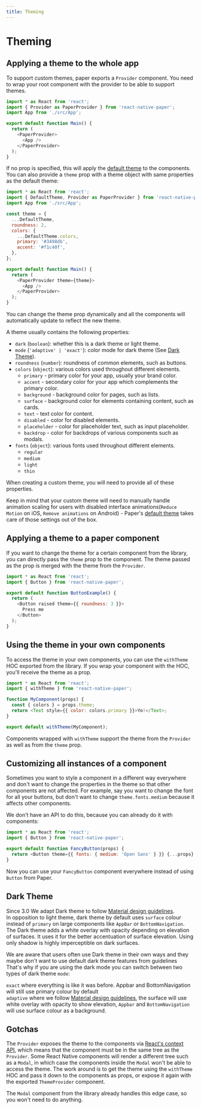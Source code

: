 ```yaml
---
title: Theming
---
```


# Theming

## Applying a theme to the whole app

To support custom themes, paper exports a `Provider` component. You need to wrap your root component with the provider to be able to support themes.

```js
import * as React from 'react';
import { Provider as PaperProvider } from 'react-native-paper';
import App from './src/App';

export default function Main() {
  return (
    <PaperProvider>
      <App />
    </PaperProvider>
  );
}
```

If no prop is specified, this will apply the [default theme](https://github.com/callstack/react-native-paper/blob/master/src/styles/DefaultTheme.tsx) to the components. You can also provide a `theme` prop with a theme object with same properties as the default theme:

```js
import * as React from 'react';
import { DefaultTheme, Provider as PaperProvider } from 'react-native-paper';
import App from './src/App';

const theme = {
  ...DefaultTheme,
  roundness: 2,
  colors: {
    ...DefaultTheme.colors,
    primary: '#3498db',
    accent: '#f1c40f',
  },
};

export default function Main() {
  return (
    <PaperProvider theme={theme}>
      <App />
    </PaperProvider>
  );
}
```

You can change the theme prop dynamically and all the components will automatically update to reflect the new theme.

A theme usually contains the following properties:

- `dark` (`boolean`): whether this is a dark theme or light theme.
- `mode` (`'adaptive' | 'exact'`): color mode for dark theme (See [Dark Theme](#dark-theme)).
- `roundness` (`number`): roundness of common elements, such as buttons.
- `colors` (`object`): various colors used throughout different elements.
  - `primary` - primary color for your app, usually your brand color.
  - `accent` - secondary color for your app which complements the primary color.
  - `background` - background color for pages, such as lists.
  - `surface` - background color for elements containing content, such as cards.
  - `text` - text color for content.
  - `disabled` - color for disabled elements.
  - `placeholder` - color for placeholder text, such as input placeholder.
  - `backdrop` - color for backdrops of various components such as modals.
- `fonts` (`object`): various fonts used throughout different elements.
  - `regular`
  - `medium`
  - `light`
  - `thin`

When creating a custom theme, you will need to provide all of these properties.

Keep in mind that your custom theme will need to manually handle animation scaling for users with
disabled interface animations(`Reduce Motion` on iOS, `Remove animations` on Android) - Paper's [default theme](https://github.com/callstack/react-native-paper/blob/master/src/styles/DefaultTheme.tsx) takes care of those settings out of the box.

## Applying a theme to a paper component

If you want to change the theme for a certain component from the library, you can directly pass the `theme` prop to the component. The theme passed as the prop is merged with the theme from the `Provider`.

```js
import * as React from 'react';
import { Button } from 'react-native-paper';

export default function ButtonExample() {
  return (
    <Button raised theme={{ roundness: 3 }}>
      Press me
    </Button>
  );
}
```

## Using the theme in your own components

To access the theme in your own components, you can use the `withTheme` HOC exported from the library. If you wrap your component with the HOC, you'll receive the theme as a prop.

```js
import * as React from 'react';
import { withTheme } from 'react-native-paper';

function MyComponent(props) {
  const { colors } = props.theme;
  return <Text style={{ color: colors.primary }}>Yo!</Text>;
}

export default withTheme(MyComponent);
```

Components wrapped with `withTheme` support the theme from the `Provider` as well as from the `theme` prop.

## Customizing all instances of a component

Sometimes you want to style a component in a different way everywhere and don't want to change the properties in the theme so that other components are not affected. For example, say you want to change the font for all your buttons, but don't want to change `theme.fonts.medium` because it affects other components.

We don't have an API to do this, because you can already do it with components:

```js
import * as React from 'react';
import { Button } from 'react-native-paper';

export default function FancyButton(props) {
  return <Button theme={{ fonts: { medium: 'Open Sans' } }} {...props} />;
}
```

Now you can use your `FancyButton` component everywhere instead of using `Button` from Paper.

## Dark Theme

Since 3.0 We adapt Dark theme to follow [Material design guidelines](https://material.io/design/color/dark-theme.html). </br>
In opposition to light theme, dark theme by default uses `surface` colour instead of `primary` on large components like `AppBar` or `BottomNavigation`.</br>
The Dark theme adds a white overlay with opacity depending on elevation of surfaces. It uses it for the better accentuation of surface elevation. Using only shadow is highly imperceptible on dark surfaces.

We are aware that users often use Dark theme in their own ways and they maybe don't want to use default dark theme features from guidelines</br>
That's why if you are using the dark mode you can switch between two types of dark theme `mode`:

`exact` where everything is like it was before. Appbar and BottomNavigation will still use primary colour by default</br>
`adaptive` where we follow [Material design guidelines](https://material.io/design/color/dark-theme.html), the surface will use white overlay with opacity to show elevation, `Appbar` and `BottomNavigation` will use surface colour as a background.

## Gotchas

The `Provider` exposes the theme to the components via [React's context API](https://reactjs.org/docs/context.html), which means that the component must be in the same tree as the `Provider`. Some React Native components will render a different tree such as a `Modal`, in which case the components inside the `Modal` won't be able to access the theme. The work around is to get the theme using the `withTheme` HOC and pass it down to the components as props, or expose it again with the exported `ThemeProvider` component.

The `Modal` component from the library already handles this edge case, so you won't need to do anything.
